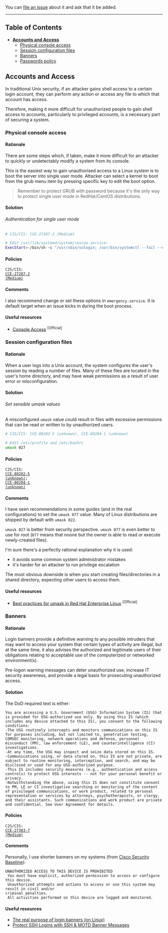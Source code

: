 You can [file an issue](https://github.com/trimstray/the-practical-linux-hardening-guide/issues) about it and ask that it be added.

---

## Table of Contents

- **[Accounts and Access](#accounts-and-access)**
  * [Physical console access](#physical-console-access)
  * [Session configuration files](#session-configuration-files)
  * [Banners](#banners)
  * [Passwords policy](#)

## Accounts and Access

In traditional Unix security, if an attacker gains shell access to a certain login account, they can perform any action or access any file to which that account has access.

Therefore, making it more difficult for unauthorized people to gain shell access to accounts, particularly to privileged accounts, is a necessary part of securing a system.

### Physical console access

#### Rationale

There are some steps which, if taken, make it more difficult for an attacker to quickly or undetectably modify a system from its console.

This is the easiest way to gain unauthorised access to a Linux system is to boot the server into single user mode. Attacker can select a kernel to boot from the grub menu item by pressing specific key to edit the boot option.

  > Remember to protect GRUB with password because it's the only way to protect single user mode in RedHat/CentOS distributions.

#### Solution

###### Authentication for single user mode

```bash
# C2S/CIS: CCE-27287-2 (Medium)

# Edit /usr/lib/systemd/system/rescue.service:
ExecStart=-/bin/sh -c "/usr/sbin/sulogin; /usr/bin/systemctl --fail --no-block default"
```

#### Policies

<code>C2S/CIS: <a href="https://static.open-scap.org/ssg-guides/ssg-rhel7-guide-C2S.html#xccdf_org.ssgproject.content_rule_require_singleuser_auth">CCE-27287-2 (Medium)</a></code>

#### Comments

I also recommend change or set these options in `emergency.service`. It is default target when an issue kicks in during the boot process.

#### Useful resources

- [Console Access](https://access.redhat.com/documentation/en-us/red_hat_enterprise_linux/5/html/deployment_guide/ch-console-access) <sup>[Official]</sup>

### Session configuration files

#### Rationale

When a user logs into a Unix account, the system configures the user's session by reading a number of files. Many of these files are located in the user's home directory, and may have weak permissions as a result of user error or misconfiguration.

#### Solution

###### Set sensible umask values

A misconfigured `umask` value could result in files with excessive permissions that can be read or written to by unauthorized users.

```bash
# C2S/CIS: CCE-80202-5 (unknown), CCE-80204-1 (unknown)

# Edit /etc/profile and /etc/bashrc
umask 027
```

#### Policies

<code>C2S/CIS: <a href="https://static.open-scap.org/ssg-guides/ssg-rhel7-guide-C2S.html#xccdf_org.ssgproject.content_rule_accounts_umask_etc_bashrc">CCE-80202-5 (unknown)</a>; <a href="https://static.open-scap.org/ssg-guides/ssg-rhel7-guide-C2S.html#xccdf_org.ssgproject.content_rule_accounts_umask_etc_profile">CCE-80204-1 (unknown)</a></code>

#### Comments

I have seen recommendations in some guides (and in the real configurations) to set the `umask 077` value. Many of Linux distributions are shipped by default with `umask 022`.

`umask 027` is better from security perspective. `umask 077` is even better to use for root (`077` means that noone but the owner is able to read or execute newly-created files).

I'm sure there's a perfectly rational explanation why it is used:

- it avoids some common system administrator mistakes
- it's harder for an attacker to run privilege escalation

The most obvious downside is when you start creating files/directories in a shared directory, expecting other users to access them.

#### Useful resources

- [Best practices for umask in Red Hat Enterprise Linux](https://access.redhat.com/solutions/107683) <sup>[Official]</sup>

### Banners

#### Rationale

Login banners provide a definitive warning to any possible intruders that may want to access your system that certain types of activity are illegal, but at the same time, it also advises the authorized and legitimate users of their obligations relating to acceptable use of the computerized or networked environment(s).

Pre-logon warning messages can deter unauthorized use, increase IT security awareness, and provide a legal basis for prosecuting unauthorized access.

#### Solution

The DoD required text is either:

```
You are accessing a U.S. Government (USG) Information System (IS) that is provided for USG-authorized use only. By using this IS (which includes any device attached to this IS), you consent to the following conditions:
-The USG routinely intercepts and monitors communications on this IS for purposes including, but not limited to, penetration testing, COMSEC monitoring, network operations and defense, personnel misconduct (PM), law enforcement (LE), and counterintelligence (CI) investigations.
-At any time, the USG may inspect and seize data stored on this IS.
-Communications using, or data stored on, this IS are not private, are subject to routine monitoring, interception, and search, and may be disclosed or used for any USG-authorized purpose.
-This IS includes security measures (e.g., authentication and access controls) to protect USG interests -- not for your personal benefit or privacy.
-Notwithstanding the above, using this IS does not constitute consent to PM, LE or CI investigative searching or monitoring of the content of privileged communications, or work product, related to personal representation or services by attorneys, psychotherapists, or clergy, and their assistants. Such communications and work product are private and confidential. See User Agreement for details.
```

#### Policies

<code>C2S/CIS: <a href="https://static.open-scap.org/ssg-guides/ssg-rhel7-guide-C2S.html#xccdf_org.ssgproject.content_rule_banner_etc_issue">CCE-27303-7 (Medium)</a></code>

#### Comments

Personally, I use shorter banners on my systems (from [Cisco Security Baseline](https://www.cisco.com/c/en/us/td/docs/solutions/Enterprise/Security/Baseline_Security/securebasebook/appendxA.html)):

```
UNAUTHORIZED ACCESS TO THIS DEVICE IS PROHIBITED
 You must have explicit, authorized permission to access or configure this device.
 Unauthorized attempts and actions to access or use this system may result in civil and/or 
criminal penalties.
 All activities performed on this device are logged and monitored.
```

#### Useful resources

- [The real purpose of login banners (on Linux)](https://linux-audit.com/the-real-purpose-of-login-banners-on-linux/)
- [Protect SSH Logins with SSH & MOTD Banner Messages](https://www.tecmint.com/protect-ssh-logins-with-ssh-motd-banner-messages/)
